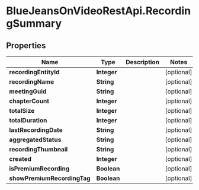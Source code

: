 # BlueJeansOnVideoRestApi.RecordingSummary

## Properties
Name | Type | Description | Notes
------------ | ------------- | ------------- | -------------
**recordingEntityId** | **Integer** |  | [optional] 
**recordingName** | **String** |  | [optional] 
**meetingGuid** | **String** |  | [optional] 
**chapterCount** | **Integer** |  | [optional] 
**totalSize** | **Integer** |  | [optional] 
**totalDuration** | **Integer** |  | [optional] 
**lastRecordingDate** | **String** |  | [optional] 
**aggregatedStatus** | **String** |  | [optional] 
**recordingThumbnail** | **String** |  | [optional] 
**created** | **Integer** |  | [optional] 
**isPremiumRecording** | **Boolean** |  | [optional] 
**showPremiumRecordingTag** | **Boolean** |  | [optional] 


